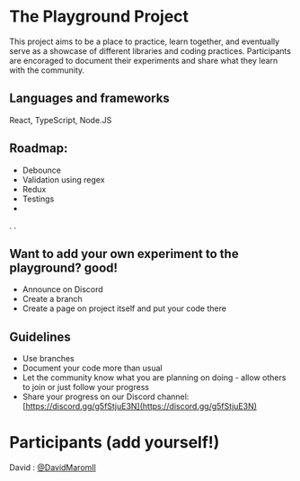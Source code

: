 # The Playground Project

This project aims to be a place to practice, learn together, and eventually serve as a showcase of different libraries and coding practices.
Participants are encoraged to document their experiments and share what they learn with the community.

## Languages and frameworks
React, TypeScript, Node.JS

## Roadmap:
- Debounce
- Validation using regex
- Redux
- Testings
- 
.
.

## Want to add your own experiment to the playground? good!
- Announce on Discord
- Create a branch
- Create a page on project itself and put your code there

## Guidelines
- Use branches
- Document your code more than usual
- Let the community know what you are planning on doing - allow others to join or just follow your progress
- Share your progress on our Discord channel: [https://discord.gg/g5fStjuE3N](https://discord.gg/g5fStjuE3N)

# Participants (add yourself!)
David : [@DavidMaromIl](https://twitter.com/DavidMaromIl)